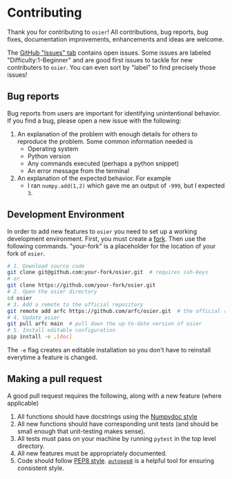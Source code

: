 # Contributing

Thank you for contributing to `osier`! All contributions, bug reports, bug fixes, documentation 
improvements, enhancements and ideas are welcome.

The [GitHub "Issues" tab](https://github.com/arfc/osier/issues) contains open issues. Some issues
are labeled "Difficulty:1-Beginner" and are good first issues to tackle for new contributers to 
`osier`. You can even sort by "label" to find precisely those issues!

## Bug reports
Bug reports from users are important for identifying unintentional behavior. If you find a bug, please
open a new issue with the following:
1. An explanation of the problem with enough details for others to reproduce the problem. Some 
common information needed is
    * Operating system
    * Python version
    * Any commands executed (perhaps a python snippet)
    * An error message from the terminal
2. An explanation of the expected behavior. For example
    * I ran `numpy.add(1,2)` which gave me an output of `-999`, but I expected `3`. 


## Development Environment
In order to add new features to `osier` you need to set up a working development environment.
First, you must create a [fork](https://github.com/arfc/osier/fork). Then use the following 
commands. "your-fork" is a placeholder for the location of your fork of `osier`.

```bash
# 1. Download source code
git clone git@github.com:your-fork/osier.git  # requires ssh-keys
# or 
git clone https://github.com/your-fork/osier.git
# 2. Open the osier directory
cd osier
# 3. Add a remote to the official repository
git remote add arfc https://github.com/arfc/osier.git  # the official repository
# 4. Update osier
git pull arfc main  # pull down the up-to-date version of osier
# 5. Install editable configuration
pip install -e .[doc]
```
The `-e` flag creates an editable installation so you don't have to reinstall everytime a
feature is changed.

## Making a pull request
A good pull request requires the following, along with a new feature (where applicable)
1. All functions should have docstrings using the [Numpydoc style](https://numpydoc.readthedocs.io/en/latest/format.html)
2. All new functions should have corresponding unit tests (and should be small enough that unit-testing makes sense).
3. All tests must pass on your machine by running `pytest` in the top level directory.
4. All new features must be appropriately documented.
5. Code should follow [PEP8 style](http://www.python.org/dev/peps/pep-0008/). [`autopep8`](https://pypi.org/project/autopep8/)
is a helpful tool for ensuring consistent style.